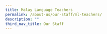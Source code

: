 ```yaml
---
title: Malay Language Teachers
permalink: /about-us/our-staff/ml-teachers/
description: ""
third_nav_title: Our Staff
---
```

